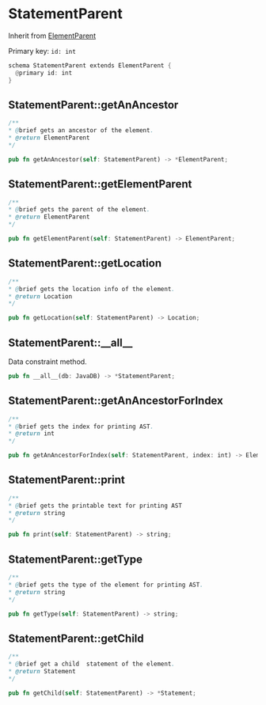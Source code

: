 # StatementParent

Inherit from [ElementParent](./ElementParent.md)

Primary key: `id: int`

```rust
schema StatementParent extends ElementParent {
  @primary id: int
}
```
## StatementParent::getAnAncestor

```java
/**
* @brief gets an ancestor of the element.
* @return ElementParent 
*/
```
```rust
pub fn getAnAncestor(self: StatementParent) -> *ElementParent;
```
## StatementParent::getElementParent

```java
/**
* @brief gets the parent of the element.
* @return ElementParent 
*/
```
```rust
pub fn getElementParent(self: StatementParent) -> ElementParent;
```
## StatementParent::getLocation

```java
/**
* @brief gets the location info of the element.
* @return Location 
*/
```
```rust
pub fn getLocation(self: StatementParent) -> Location;
```
## StatementParent::\_\_all\_\_

Data constraint method.

```rust
pub fn __all__(db: JavaDB) -> *StatementParent;
```
## StatementParent::getAnAncestorForIndex

```java
/**
* @brief gets the index for printing AST.
* @return int 
*/
```
```rust
pub fn getAnAncestorForIndex(self: StatementParent, index: int) -> ElementParent;
```
## StatementParent::print

```java
/**
* @brief gets the printable text for printing AST
* @return string 
*/
```
```rust
pub fn print(self: StatementParent) -> string;
```
## StatementParent::getType

```java
/**
* @brief gets the type of the element for printing AST.
* @return string 
*/
```
```rust
pub fn getType(self: StatementParent) -> string;
```
## StatementParent::getChild

```java
/**
* @brief get a child  statement of the element. 
* @return Statement 
*/
```
```rust
pub fn getChild(self: StatementParent) -> *Statement;
```

